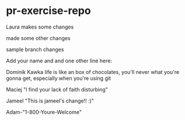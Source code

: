 # pr-exercise-repo

Laura makes some changes

made some other changes

sample branch changes

Add your name and and one other line here:


Dominik Kawka
life is like an box of chocolates, you'll never what you're gonna get, especially when you're using git


Maciej
"I find your lack of faith disturbing"

Jameel
"This is jameel's change!! :)"

Adam-"1-800-Youre-Welcome"


